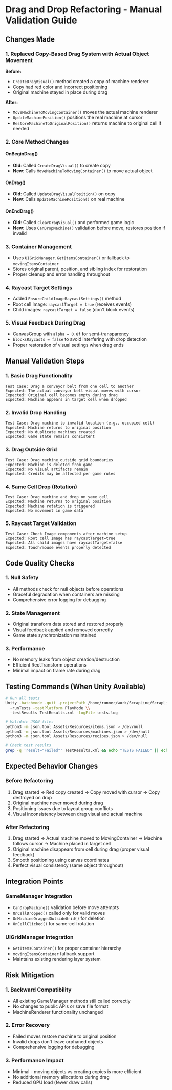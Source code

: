 # Drag and Drop Refactoring - Manual Validation Guide

## Changes Made

### 1. Replaced Copy-Based Drag System with Actual Object Movement

**Before:**
- `CreateDragVisual()` method created a copy of machine renderer
- Copy had red color and incorrect positioning
- Original machine stayed in place during drag

**After:**
- `MoveMachineToMovingContainer()` moves the actual machine renderer
- `UpdateMachinePosition()` positions the real machine at cursor
- `RestoreMachineToOriginalPosition()` returns machine to original cell if needed

### 2. Core Method Changes

#### OnBeginDrag()
- **Old**: Called `CreateDragVisual()` to create copy
- **New**: Calls `MoveMachineToMovingContainer()` to move actual object

#### OnDrag() 
- **Old**: Called `UpdateDragVisualPosition()` on copy
- **New**: Calls `UpdateMachinePosition()` on real machine

#### OnEndDrag()
- **Old**: Called `ClearDragVisual()` and performed game logic
- **New**: Uses `CanDropMachine()` validation before move, restores position if invalid

### 3. Container Management
- Uses `UIGridManager.GetItemsContainer()` or fallback to `movingItemsContainer`
- Stores original parent, position, and sibling index for restoration
- Proper cleanup and error handling throughout

### 4. Raycast Target Settings
- Added `EnsureChildImageRaycastSettings()` method
- Root cell Image: `raycastTarget = true` (receives events)
- Child images: `raycastTarget = false` (don't block events)

### 5. Visual Feedback During Drag
- CanvasGroup with `alpha = 0.8f` for semi-transparency
- `blocksRaycasts = false` to avoid interfering with drop detection
- Proper restoration of visual settings when drag ends

## Manual Validation Steps

### 1. Basic Drag Functionality
```
Test Case: Drag a conveyor belt from one cell to another
Expected: The actual conveyor belt visual moves with cursor
Expected: Original cell becomes empty during drag
Expected: Machine appears in target cell when dropped
```

### 2. Invalid Drop Handling
```
Test Case: Drag machine to invalid location (e.g., occupied cell)
Expected: Machine returns to original position
Expected: No duplicate machines created
Expected: Game state remains consistent
```

### 3. Drag Outside Grid
```
Test Case: Drag machine outside grid boundaries
Expected: Machine is deleted from game
Expected: No visual artifacts remain
Expected: Credits may be affected per game rules
```

### 4. Same Cell Drop (Rotation)
```
Test Case: Drag machine and drop on same cell
Expected: Machine returns to original position
Expected: Machine rotation is triggered
Expected: No movement in game data
```

### 5. Raycast Target Validation
```
Test Case: Check Image components after machine setup
Expected: Root cell Image has raycastTarget=true
Expected: All child images have raycastTarget=false
Expected: Touch/mouse events properly detected
```

## Code Quality Checks

### 1. Null Safety
- All methods check for null objects before operations
- Graceful degradation when containers are missing
- Comprehensive error logging for debugging

### 2. State Management
- Original transform data stored and restored properly
- Visual feedback applied and removed correctly
- Game state synchronization maintained

### 3. Performance
- No memory leaks from object creation/destruction
- Efficient RectTransform operations
- Minimal impact on frame rate during drag

## Testing Commands (When Unity Available)

```bash
# Run all tests
Unity -batchmode -quit -projectPath /home/runner/work/ScrapLine/ScrapLine \\
  -runTests -testPlatform PlayMode \\
  -testResults TestResults.xml -logFile tests.log

# Validate JSON files
python3 -m json.tool Assets/Resources/items.json > /dev/null
python3 -m json.tool Assets/Resources/machines.json > /dev/null  
python3 -m json.tool Assets/Resources/recipes.json > /dev/null

# Check test results
grep -q 'result="Failed"' TestResults.xml && echo "TESTS FAILED" || echo "TESTS PASSED"
```

## Expected Behavior Changes

### Before Refactoring
1. Drag started → Red copy created → Copy moved with cursor → Copy destroyed on drop
2. Original machine never moved during drag
3. Positioning issues due to layout group conflicts
4. Visual inconsistency between drag visual and actual machine

### After Refactoring  
1. Drag started → Actual machine moved to MovingContainer → Machine follows cursor → Machine placed in target cell
2. Original machine disappears from cell during drag (proper visual feedback)
3. Smooth positioning using canvas coordinates
4. Perfect visual consistency (same object throughout)

## Integration Points

### GameManager Integration
- `CanDropMachine()` validation before move attempts
- `OnCellDropped()` called only for valid moves  
- `OnMachineDraggedOutsideGrid()` for deletion
- `OnCellClicked()` for same-cell rotation

### UIGridManager Integration
- `GetItemsContainer()` for proper container hierarchy
- `movingItemsContainer` fallback support
- Maintains existing rendering layer system

## Risk Mitigation

### 1. Backward Compatibility
- All existing GameManager methods still called correctly
- No changes to public APIs or save file format
- MachineRenderer functionality unchanged

### 2. Error Recovery
- Failed moves restore machine to original position
- Invalid drops don't leave orphaned objects
- Comprehensive logging for debugging

### 3. Performance Impact
- Minimal - moving objects vs creating copies is more efficient
- No additional memory allocations during drag
- Reduced GPU load (fewer draw calls)